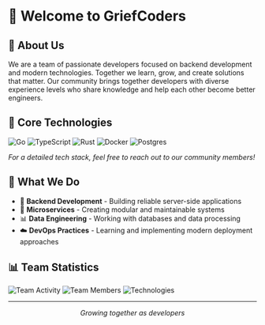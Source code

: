 # 👋 Welcome to GriefCoders

## 🎯 About Us

We are a team of passionate developers focused on backend development and modern technologies. Together we learn, grow, and create solutions that matter. Our community brings together developers with diverse experience levels who share knowledge and help each other become better engineers.

## 💪 Core Technologies

![Go](https://img.shields.io/badge/Go-%2300ADD8.svg?style=for-the-badge&logo=go&logoColor=white)
![TypeScript](https://img.shields.io/badge/TypeScript-%23007ACC.svg?style=for-the-badge&logo=typescript&logoColor=white)
![Rust](https://img.shields.io/badge/rust-%23000000.svg?style=for-the-badge&logo=rust&logoColor=white)
![Docker](https://img.shields.io/badge/Docker-%230db7ed.svg?style=for-the-badge&logo=docker&logoColor=white)
![Postgres](https://img.shields.io/badge/postgres-%23316192.svg?style=for-the-badge&logo=postgresql&logoColor=white)

*For a detailed tech stack, feel free to reach out to our community members!*

## 🚀 What We Do

- 🔧 **Backend Development** - Building reliable server-side applications
- 🎯 **Microservices** - Creating modular and maintainable systems
- 📊 **Data Engineering** - Working with databases and data processing
- ☁️ **DevOps Practices** - Learning and implementing modern deployment approaches

## 📊 Team Statistics

![Team Activity](https://img.shields.io/badge/Active%20Projects-3-blue?style=for-the-badge)
![Team Members](https://img.shields.io/badge/Team%20Members-X-green?style=for-the-badge)
![Technologies](https://img.shields.io/badge/Technologies-20+-orange?style=for-the-badge)

---

<p align="center">
<i>Growing together as developers</i>
</p>

<!--
## 📫 Contact Us

- 📧 **Email**: team@griefcoders.com
- 💬 **Telegram**: @griefcoders
- 🌐 **Website**: griefcoders.com
-->
